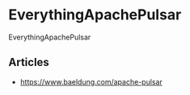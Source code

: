 # EverythingApachePulsar
EverythingApachePulsar


## Articles

* https://www.baeldung.com/apache-pulsar
